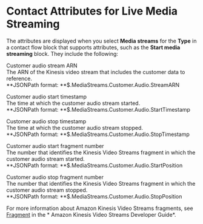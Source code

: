 # Contact Attributes for Live Media Streaming<a name="media-streaming-attributes"></a>

The attributes are displayed when you select **Media streams** for the **Type** in a contact flow block that supports attributes, such as the **Start media streaming** block\. They include the following:

Customer audio stream ARN  
The ARN of the Kinesis video stream that includes the customer data to reference\.  
**JSONPath format: **$\.MediaStreams\.Customer\.Audio\.StreamARN

Customer audio start timestamp  
The time at which the customer audio stream started\.  
**JSONPath format: **$\.MediaStreams\.Customer\.Audio\.StartTimestamp

Customer audio stop timestamp  
The time at which the customer audio stream stopped\.  
**JSONPath format: **$\.MediaStreams\.Customer\.Audio\.StopTimestamp

Customer audio start fragment number  
The number that identifies the Kinesis Video Streams fragment in which the customer audio stream started\.  
**JSONPath format: **$\.MediaStreams\.Customer\.Audio\.StartPosition

Customer audio stop fragment number  
The number that identifies the Kinesis Video Streams fragment in which the customer audio stream stopped\.  
**JSONPath format: **$\.MediaStreams\.Customer\.Audio\.StopPosition

For more information about Amazon Kinesis Video Streams fragments, see [Fragment](https://docs.aws.amazon.com/kinesisvideostreams/latest/dg/API_reader_Fragment.html) in the * Amazon Kinesis Video Streams Developer Guide*\.